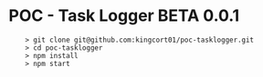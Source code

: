 # POC - Task Logger BETA 0.0.1
```
	> git clone git@github.com:kingcort01/poc-tasklogger.git
	> cd poc-tasklogger
	> npm install
	> npm start
```
